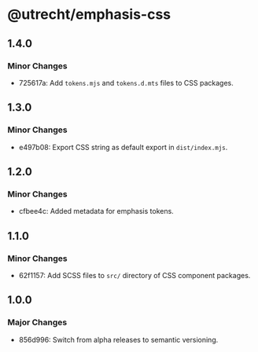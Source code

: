 # @utrecht/emphasis-css

## 1.4.0

### Minor Changes

- 725617a: Add `tokens.mjs` and `tokens.d.mts` files to CSS packages.

## 1.3.0

### Minor Changes

- e497b08: Export CSS string as default export in `dist/index.mjs`.

## 1.2.0

### Minor Changes

- cfbee4c: Added metadata for emphasis tokens.

## 1.1.0

### Minor Changes

- 62f1157: Add SCSS files to `src/` directory of CSS component packages.

## 1.0.0

### Major Changes

- 856d996: Switch from alpha releases to semantic versioning.
